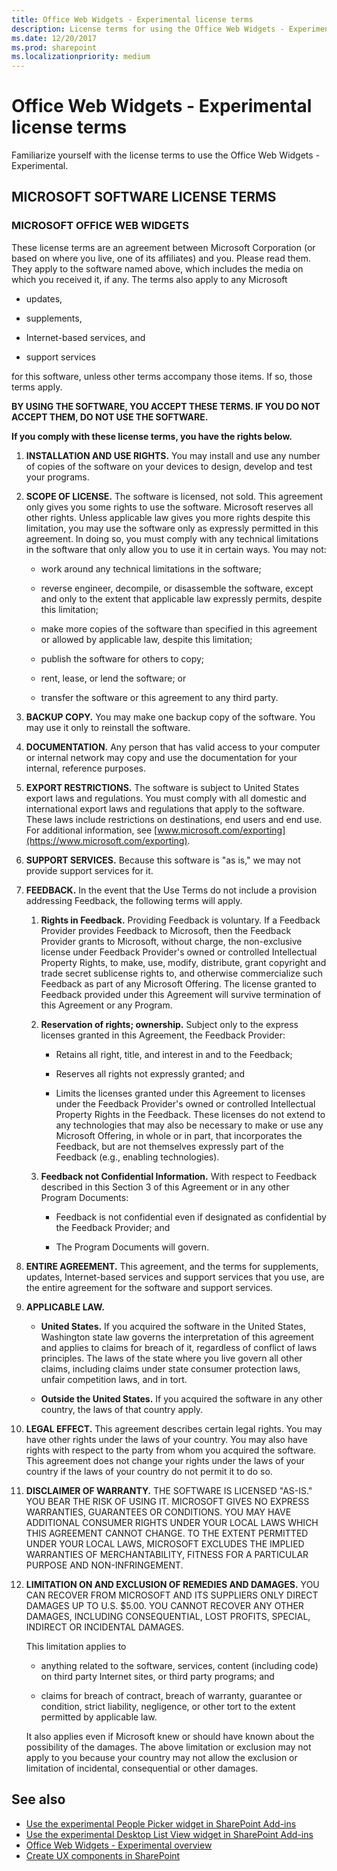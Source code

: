 ```yaml
---
title: Office Web Widgets - Experimental license terms
description: License terms for using the Office Web Widgets - Experimental.
ms.date: 12/20/2017
ms.prod: sharepoint
ms.localizationpriority: medium
---
```



# Office Web Widgets - Experimental license terms

Familiarize yourself with the license terms to use the Office Web Widgets - Experimental.
 

## MICROSOFT SOFTWARE LICENSE TERMS


### MICROSOFT OFFICE WEB WIDGETS

These license terms are an agreement between Microsoft Corporation (or based on where you live, one of its affiliates) and you. Please read them. They apply to the software named above, which includes the media on which you received it, if any. The terms also apply to any Microsoft

- updates,

- supplements,

- Internet-based services, and

- support services

for this software, unless other terms accompany those items. If so, those terms apply.

**BY USING THE SOFTWARE, YOU ACCEPT THESE TERMS. IF YOU DO NOT ACCEPT THEM, DO NOT USE THE SOFTWARE.**

**If you comply with these license terms, you have the rights below.**

1. **INSTALLATION AND USE RIGHTS.** You may install and use any number of copies of the software on your devices to design, develop and test your programs.
    
2. **SCOPE OF LICENSE.** The software is licensed, not sold. This agreement only gives you some rights to use the software. Microsoft reserves all other rights. Unless applicable law gives you more rights despite this limitation, you may use the software only as expressly permitted in this agreement. In doing so, you must comply with any technical limitations in the software that only allow you to use it in certain ways. You may not:
    
    - work around any technical limitations in the software;
    
    - reverse engineer, decompile, or disassemble the software, except and only to the extent that applicable law expressly permits, despite this limitation;
    
    - make more copies of the software than specified in this agreement or allowed by applicable law, despite this limitation;
    
    - publish the software for others to copy;
    
    - rent, lease, or lend the software; or
    
    - transfer the software or this agreement to any third party.
    
3. **BACKUP COPY.** You may make one backup copy of the software. You may use it only to reinstall the software.
    
4. **DOCUMENTATION.** Any person that has valid access to your computer or internal network may copy and use the documentation for your internal, reference purposes.
    
5. **EXPORT RESTRICTIONS.** The software is subject to United States export laws and regulations. You must comply with all domestic and international export laws and regulations that apply to the software. These laws include restrictions on destinations, end users and end use. For additional information, see [www.microsoft.com/exporting](https://www.microsoft.com/exporting).
    
6. **SUPPORT SERVICES.** Because this software is "as is," we may not provide support services for it.
    
 
7. **FEEDBACK.** In the event that the Use Terms do not include a provision addressing Feedback, the following terms will apply.
    
    1. **Rights in Feedback.** Providing Feedback is voluntary. If a Feedback Provider provides Feedback to Microsoft, then the Feedback Provider grants to Microsoft, without charge, the non-exclusive license under Feedback Provider's owned or controlled Intellectual Property Rights, to make, use, modify, distribute, grant copyright and trade secret sublicense rights to, and otherwise commercialize such Feedback as part of any Microsoft Offering. The license granted to Feedback provided under this Agreement will survive termination of this Agreement or any Program.
    
    2. **Reservation of rights; ownership.** Subject only to the express licenses granted in this Agreement, the Feedback Provider:
    
        - Retains all right, title, and interest in and to the Feedback;
    
        - Reserves all rights not expressly granted; and
    
        - Limits the licenses granted under this Agreement to licenses under the Feedback Provider's owned or controlled Intellectual Property Rights in the Feedback. These licenses do not extend to any technologies that may also be necessary to make or use any Microsoft Offering, in whole or in part, that incorporates the Feedback, but are not themselves expressly part of the Feedback (e.g., enabling technologies).
    
    3. **Feedback not Confidential Information.** With respect to Feedback described in this Section 3 of this Agreement or in any other Program Documents:
    
        - Feedback is not confidential even if designated as confidential by the Feedback Provider; and

        - The Program Documents will govern.
    
 
8. **ENTIRE AGREEMENT.** This agreement, and the terms for supplements, updates, Internet-based services and support services that you use, are the entire agreement for the software and support services.
    
9. **APPLICABLE LAW.**
    
    - **United States.** If you acquired the software in the United States, Washington state law governs the interpretation of this agreement and applies to claims for breach of it, regardless of conflict of laws principles. The laws of the state where you live govern all other claims, including claims under state consumer protection laws, unfair competition laws, and in tort.
    
    - **Outside the United States.** If you acquired the software in any other country, the laws of that country apply.
    
 
10. **LEGAL EFFECT.** This agreement describes certain legal rights. You may have other rights under the laws of your country. You may also have rights with respect to the party from whom you acquired the software. This agreement does not change your rights under the laws of your country if the laws of your country do not permit it to do so.
    
11. **DISCLAIMER OF WARRANTY.** THE SOFTWARE IS LICENSED "AS-IS." YOU BEAR THE RISK OF USING IT. MICROSOFT GIVES NO EXPRESS WARRANTIES, GUARANTEES OR CONDITIONS. YOU MAY HAVE ADDITIONAL CONSUMER RIGHTS UNDER YOUR LOCAL LAWS WHICH THIS AGREEMENT CANNOT CHANGE. TO THE EXTENT PERMITTED UNDER YOUR LOCAL LAWS, MICROSOFT EXCLUDES THE IMPLIED WARRANTIES OF MERCHANTABILITY, FITNESS FOR A PARTICULAR PURPOSE AND NON-INFRINGEMENT.
    
12. **LIMITATION ON AND EXCLUSION OF REMEDIES AND DAMAGES.** YOU CAN RECOVER FROM MICROSOFT AND ITS SUPPLIERS ONLY DIRECT DAMAGES UP TO U.S. $5.00. YOU CANNOT RECOVER ANY OTHER DAMAGES, INCLUDING CONSEQUENTIAL, LOST PROFITS, SPECIAL, INDIRECT OR INCIDENTAL DAMAGES.
    
    This limitation applies to

    - anything related to the software, services, content (including code) on third party Internet sites, or third party programs; and

    - claims for breach of contract, breach of warranty, guarantee or condition, strict liability, negligence, or other tort to the extent permitted by applicable law.

    It also applies even if Microsoft knew or should have known about the possibility of the damages. The above limitation or exclusion may not apply to you because your country may not allow the exclusion or limitation of incidental, consequential or other damages.
 

## See also
<a name="bk_addresources"> </a>

-  [Use the experimental People Picker widget in SharePoint Add-ins](use-the-experimental-people-picker-widget-in-sharepoint-add-ins.md)
-  [Use the experimental Desktop List View widget in SharePoint Add-ins](use-the-experimental-desktop-list-view-widget-in-sharepoint-add-ins.md)
-  [Office Web Widgets - Experimental overview](office-web-widgetsexperimental-overview.md)
-  [Create UX components in SharePoint](create-ux-components-in-sharepoint.md)
    
 


